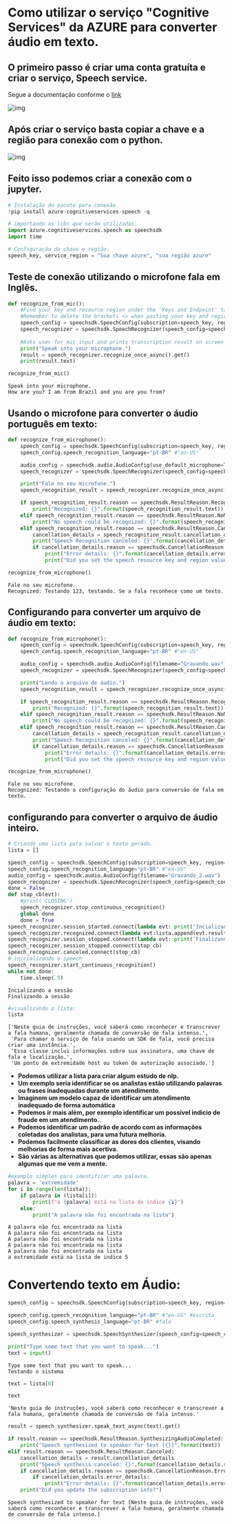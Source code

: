 # Como utilizar o serviço "Cognitive Services" da AZURE para converter áudio em texto.

## O primeiro passo é criar uma conta gratuíta e criar o serviço, Speech service. 
Segue a documentação conforme o [link](https://learn.microsoft.com/pt-br/azure/cognitive-services/speech-service/how-to-recognize-speech?pivots=programming-language-python)

![img](https://github.com/Jcnok/Azure/blob/main/image/cognitive_service.jpg?raw=true)

## Após criar o serviço basta copiar a chave e a região para conexão com o python.
![img](https://github.com/Jcnok/Azure/blob/main/image/chave.jpg?raw=true)

## Feito isso podemos criar a conexão com o jupyter.


```python
# Instalação do pacote para conexão
!pip install azure-cognitiveservices-speech -q
```


```python
# importando as libs que serão utilizadas.
import azure.cognitiveservices.speech as speechsdk
import time
```


```python
# Configuração da chave e região.
speech_key, service_region = "Sua chave azure", "sua região azure"
```

## Teste de conexão utilizando o microfone fala em Inglês.


```python
def recognize_from_mic():
	#Find your key and resource region under the 'Keys and Endpoint' tab in your Speech resource in Azure Portal
	#Remember to delete the brackets <> when pasting your key and region!
    speech_config = speechsdk.SpeechConfig(subscription=speech_key, region=service_region)
    speech_recognizer = speechsdk.SpeechRecognizer(speech_config=speech_config)
    
    #Asks user for mic input and prints transcription result on screen
    print("Speak into your microphone.")
    result = speech_recognizer.recognize_once_async().get()
    print(result.text)

recognize_from_mic()
```

    Speak into your microphone.
    How are you? I am from Brazil and you are you from?
    

## Usando o microfone para converter o áudio  português em texto:


```python
def recognize_from_microphone():
    speech_config = speechsdk.SpeechConfig(subscription=speech_key, region=service_region)
    speech_config.speech_recognition_language="pt-BR" #"en-US"

    audio_config = speechsdk.audio.AudioConfig(use_default_microphone=True)
    speech_recognizer = speechsdk.SpeechRecognizer(speech_config=speech_config, audio_config=audio_config)

    print("Fale no seu microfone.")
    speech_recognition_result = speech_recognizer.recognize_once_async().get()

    if speech_recognition_result.reason == speechsdk.ResultReason.RecognizedSpeech:
        print("Recognized: {}".format(speech_recognition_result.text))
    elif speech_recognition_result.reason == speechsdk.ResultReason.NoMatch:
        print("No speech could be recognized: {}".format(speech_recognition_result.no_match_details))
    elif speech_recognition_result.reason == speechsdk.ResultReason.Canceled:
        cancellation_details = speech_recognition_result.cancellation_details
        print("Speech Recognition canceled: {}".format(cancellation_details.reason))
        if cancellation_details.reason == speechsdk.CancellationReason.Error:
            print("Error details: {}".format(cancellation_details.error_details))
            print("Did you set the speech resource key and region values?")

recognize_from_microphone()
```

    Fale no seu microfone.
    Recognized: Testando 123, testando. Se a fala reconhece como um texto.
    

## Configurando para converter um arquivo de áudio em texto:


```python
def recognize_from_microphone():
    speech_config = speechsdk.SpeechConfig(subscription=speech_key, region=service_region)
    speech_config.speech_recognition_language="pt-BR" #"en-US"

    audio_config = speechsdk.audio.AudioConfig(filename="Gravando.wav")
    speech_recognizer = speechsdk.SpeechRecognizer(speech_config=speech_config, audio_config=audio_config)

    print("Lendo a arquivo de áudio.")
    speech_recognition_result = speech_recognizer.recognize_once_async().get()

    if speech_recognition_result.reason == speechsdk.ResultReason.RecognizedSpeech:
        print("Recognized: {}".format(speech_recognition_result.text))
    elif speech_recognition_result.reason == speechsdk.ResultReason.NoMatch:
        print("No speech could be recognized: {}".format(speech_recognition_result.no_match_details))
    elif speech_recognition_result.reason == speechsdk.ResultReason.Canceled:
        cancellation_details = speech_recognition_result.cancellation_details
        print("Speech Recognition canceled: {}".format(cancellation_details.reason))
        if cancellation_details.reason == speechsdk.CancellationReason.Error:
            print("Error details: {}".format(cancellation_details.error_details))
            print("Did you set the speech resource key and region values?")

recognize_from_microphone()
```

    Fale no seu microfone.
    Recognized: Testando a configuração do áudio para conversão de fala em texto.
    

## configurando para converter o arquivo de áudio inteiro.


```python
# Criando uma lista para salvar o texto gerado.
lista = []
```


```python
speech_config = speechsdk.SpeechConfig(subscription=speech_key, region=service_region)
speech_config.speech_recognition_language="pt-BR" #"en-US"
audio_config = speechsdk.audio.AudioConfig(filename="Gravando_2.wav")
speech_recognizer = speechsdk.SpeechRecognizer(speech_config=speech_config, audio_config=audio_config)
done = False
def stop_cb(evt):
    #print('CLOSING')
    speech_recognizer.stop_continuous_recognition()
    global done
    done = True
speech_recognizer.session_started.connect(lambda evt: print('Incializando a sessão'))
speech_recognizer.recognized.connect(lambda evt:lista.append(evt.result.text))
speech_recognizer.session_stopped.connect(lambda evt: print('Finalizando a sessão'))
speech_recognizer.session_stopped.connect(stop_cb)
speech_recognizer.canceled.connect(stop_cb)
# inicializando o speech   
speech_recognizer.start_continuous_recognition()
while not done:
    time.sleep(.5)
```

    Incializando a sessão
    Finalizando a sessão
    


```python
#visualizando a lista:
lista
```




    ['Neste guia de instruções, você saberá como reconhecer e transcrever a fala humana, geralmente chamada de conversão de fala intenso.',
     'Para chamar o serviço de fala usando um SDK de fala, você precisa criar uma instância.',
     'Essa classe inclui informações sobre sua assinatura, uma chave de fala e localização.',
     'Um ponto de extremidade host ou token de autorização associado.']



* **Podemos utilizar a lista para criar algum estudo de nlp.**
* **Um exemplo seria identificar se os analistas estão utilizando palavras ou frases inadequadas durante um atendimento**.
* **Imaginem um modelo capaz de identificar um atendimento inadequado de forma automática**
* **Podemos ir mais além, por exemplo identificar um possível indicio de fraude em um atendimento.**.
* **Podemos identificar um padrão de acordo com as informações coletadas dos analistas, para uma futura melhoria.**
* **Podemos facílmente classificar as dores dos clientes, visando melhorias de forma mais acertiva.**
* **São várias as alternativas que podemos utilizar, essas são apenas algumas que me vem a mente.**


```python
#exemplo simples para identificar uma palavra.
palavra = 'extremidade'
for i in range(len(lista)):
    if palavra in (lista[i]):
        print(f"a {palavra} está na lista de indice {i}")
    else:
        print("A palavra não foi encontrada na lista")
```

    A palavra não foi encontrada na lista
    A palavra não foi encontrada na lista
    A palavra não foi encontrada na lista
    A palavra não foi encontrada na lista
    A palavra não foi encontrada na lista
    a extremidade está na lista de indice 5
    

# Convertendo texto em Áudio:


```python
speech_config = speechsdk.SpeechConfig(subscription=speech_key, region=service_region)
```


```python
speech_config.speech_recognition_language="pt-BR" #"en-US" #escrita
speech_config.speech_synthesis_language="pt-BR" #fala
```


```python
speech_synthesizer = speechsdk.SpeechSynthesizer(speech_config=speech_config)
```


```python
print("Type some text that you want to speak...")
text = input()
```

    Type some text that you want to speak...
    Testando o sistema
    


```python
text = lista[0]
```


```python
text
```




    'Neste guia de instruções, você saberá como reconhecer e transcrever a fala humana, geralmente chamada de conversão de fala intenso.'




```python
result = speech_synthesizer.speak_text_async(text).get()
```


```python
if result.reason == speechsdk.ResultReason.SynthesizingAudioCompleted:
    print("Speech synthesized to speaker for text [{}]".format(text))
elif result.reason == speechsdk.ResultReason.Canceled:
    cancellation_details = result.cancellation_details
    print("Speech synthesis canceled: {}".format(cancellation_details.reason))
    if cancellation_details.reason == speechsdk.CancellationReason.Error:
        if cancellation_details.error_details:
            print("Error details: {}".format(cancellation_details.error_details))
    print("Did you update the subscription info?")
```

    Speech synthesized to speaker for text [Neste guia de instruções, você saberá como reconhecer e transcrever a fala humana, geralmente chamada de conversão de fala intenso.]
    


```python

```

